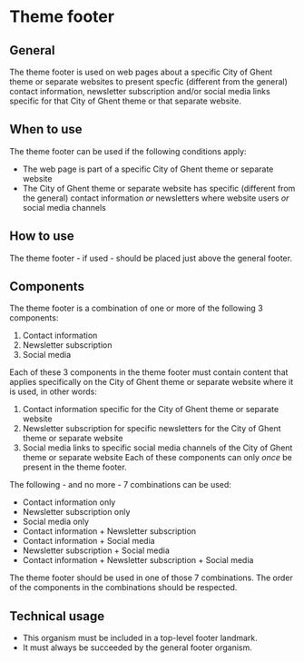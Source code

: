 # Theme footer

## General

The theme footer is used on web pages about a specific City of Ghent theme or separate websites to present specfic (different from the general) contact information, newsletter subscription and/or social media links specific for that City of Ghent theme or that separate website.

## When to use

The theme footer can be used if the following conditions apply:

* The web page is part of a specific City of Ghent theme or separate website
* The City of Ghent theme or separate website has specific (different from the general) contact information *or* newsletters where website users *or* social media channels

## How to use

The theme footer - if used - should be placed just above the general footer.

## Components

The theme footer is a combination of one or more of the following 3 components:

1. Contact information
2. Newsletter subscription
3. Social media

Each of these 3 components in the theme footer must contain content that applies specifically on the City of Ghent theme or separate website where it is used, in other words:

1. Contact information specific for the City of Ghent theme or separate website
2. Newsletter subscription for specific newsletters for the City of Ghent theme or separate website
3. Social media links to specific social media channels of the City of Ghent theme or separate website
Each of these components can only *once* be present in the theme footer.

The following - and no more - 7 combinations can be used:

* Contact information only
* Newsletter subscription only
* Social media only
* Contact information + Newsletter subscription
* Contact information + Social media
* Newsletter subscription + Social media
* Contact information + Newsletter subscription + Social media

The theme footer should be used in one of those 7 combinations. The order of the components in the combinations should be respected.

## Technical usage

* This organism must be included in a top-level footer landmark.
* It must always be succeeded by the general footer organism.
